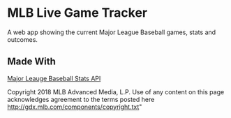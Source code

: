 # MLB Live Game Tracker

A web app showing the current Major League Baseball games, stats and outcomes.

## Made With
[Major Leauge Baseball Stats API](http://statsapi.mlb.com/docs/)

Copyright 2018 MLB Advanced Media, L.P.  Use of any content on this page acknowledges agreement to the terms posted here http://gdx.mlb.com/components/copyright.txt"